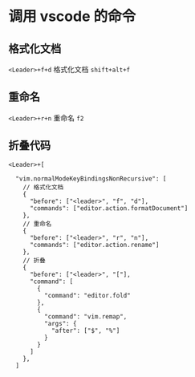 # 调用 vscode 的命令

## 格式化文档

`<Leader>+f+d` 格式化文档 `shift+alt+f`

## 重命名

`<Leader>+r+n` 重命名 `f2`

## 折叠代码

`<Leader>+[`

```
  "vim.normalModeKeyBindingsNonRecursive": [
    // 格式化文档
    {
      "before": ["<leader>", "f", "d"],
      "commands": ["editor.action.formatDocument"]
    },
    // 重命名
    {
      "before": ["<leader>", "r", "n"],
      "commands": ["editor.action.rename"]
    },
    // 折叠
    {
      "before": ["<leader>", "["],
      "command": [
        {
          "command": "editor.fold"
        },
        {
          "command": "vim.remap",
          "args": {
            "after": ["$", "%"]
          }
        }
      ]
    },
  ]

```
